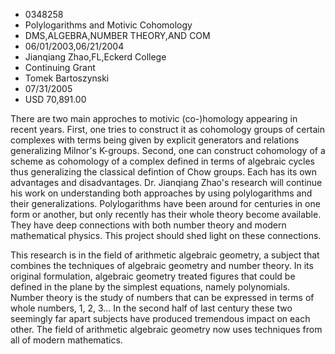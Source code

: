 
* 0348258
* Polylogarithms and Motivic Cohomology
* DMS,ALGEBRA,NUMBER THEORY,AND COM
* 06/01/2003,06/21/2004
* Jianqiang Zhao,FL,Eckerd College
* Continuing Grant
* Tomek Bartoszynski
* 07/31/2005
* USD 70,891.00

There are two main approches to motivic (co-)homology appearing in recent years.
First, one tries to construct it as cohomology groups of certain complexes with
terms being given by explicit generators and relations generalizing Milnor's
K-groups. Second, one can construct cohomology of a scheme as cohomology of a
complex defined in terms of algebraic cycles thus generalizing the classical
defintion of Chow groups. Each has its own advantages and disadvantages. Dr.
Jianqiang Zhao's research will continue his work on understanding both
approaches by using polylogarithms and their generalizations. Polylogarithms
have been around for centuries in one form or another, but only recently has
their whole theory become available. They have deep connections with both number
theory and modern mathematical physics. This project should shed light on these
connections.

This research is in the field of arithmetic algebraic geometry, a subject that
combines the techniques of algebraic geometry and number theory. In its original
formulation, algebraic geometry treated figures that could be defined in the
plane by the simplest equations, namely polynomials. Number theory is the study
of numbers that can be expressed in terms of whole numbers, 1, 2, 3... In the
second half of last century these two seemingly far apart subjects have produced
tremendous impact on each other. The field of arithmetic algebraic geometry now
uses techniques from all of modern mathematics.


